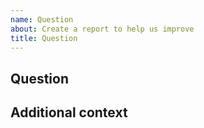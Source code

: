 ```yaml
---
name: Question
about: Create a report to help us improve
title: Question
---
```


<!--- Provide a general summary of the issue in the Title above -->

## Question

<!--- Provide your detailed question here -->

## Additional context

<!--- Optional: supply any additional context on what you are trying to do -->
